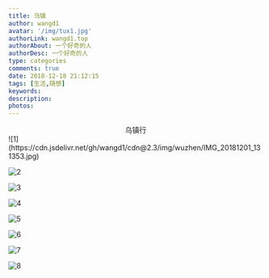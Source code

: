 ```yaml
---
title: 乌镇
author: wangd1
avatar: '/img/tux1.jpg'
authorLink: wangd1.top
authorAbout: 一个好奇的人
authorDesc: 一个好奇的人
type: categories
comments: true
date: 2018-12-18 21:12:15
tags: [生活,随想]
keywords:
description:
photos:
---
```

<center>乌镇行</center>
<!--more-->
![1](https://cdn.jsdelivr.net/gh/wangd1/cdn@2.3/img/wuzhen/IMG_20181201_131353.jpg)

![2](https://cdn.jsdelivr.net/gh/wangd1/cdn@2.3/img/wuzhen/IMG_20181201_133624.jpg)

![3](https://cdn.jsdelivr.net/gh/wangd1/cdn@2.3/img/wuzhen/IMG_20181201_133644.jpg)

![4](https://cdn.jsdelivr.net/gh/wangd1/cdn@2.3/img/wuzhen/IMG_20181201_133724.jpg)

![5](https://cdn.jsdelivr.net/gh/wangd1/cdn@2.3/img/wuzhen/IMG_20181201_140359.jpg)

![6](https://cdn.jsdelivr.net/gh/wangd1/cdn@2.3/img/wuzhen/IMG_20181201_141010.jpg)

![7](https://cdn.jsdelivr.net/gh/wangd1/cdn@2.3/img/wuzhen/IMG_20181201_141723.jpg)

![8](https://cdn.jsdelivr.net/gh/wangd1/cdn@2.3/img/wuzhen/IMG_20181201_144840.jpg)
